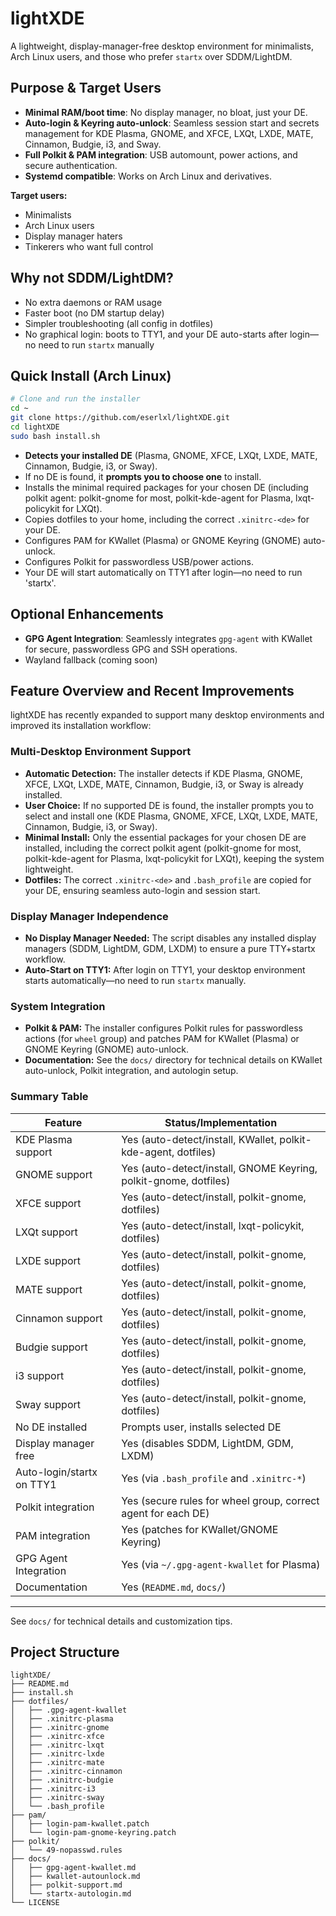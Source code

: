 # lightXDE

A lightweight, display-manager-free desktop environment for minimalists, Arch Linux users, and those who prefer `startx` over SDDM/LightDM.

## Purpose & Target Users
- **Minimal RAM/boot time**: No display manager, no bloat, just your DE.
- **Auto-login & Keyring auto-unlock**: Seamless session start and secrets management for KDE Plasma, GNOME, and XFCE, LXQt, LXDE, MATE, Cinnamon, Budgie, i3, and Sway.
- **Full Polkit & PAM integration**: USB automount, power actions, and secure authentication.
- **Systemd compatible**: Works on Arch Linux and derivatives.

**Target users:**
- Minimalists
- Arch Linux users
- Display manager haters
- Tinkerers who want full control

## Why not SDDM/LightDM?
- No extra daemons or RAM usage
- Faster boot (no DM startup delay)
- Simpler troubleshooting (all config in dotfiles)
- No graphical login: boots to TTY1, and your DE auto-starts after login—no need to run `startx` manually

## Quick Install (Arch Linux)
```sh
# Clone and run the installer
cd ~
git clone https://github.com/eserlxl/lightXDE.git
cd lightXDE
sudo bash install.sh
```

- **Detects your installed DE** (Plasma, GNOME, XFCE, LXQt, LXDE, MATE, Cinnamon, Budgie, i3, or Sway).
- If no DE is found, it **prompts you to choose one** to install.
- Installs the minimal required packages for your chosen DE (including polkit agent: polkit-gnome for most, polkit-kde-agent for Plasma, lxqt-policykit for LXQt).
- Copies dotfiles to your home, including the correct `.xinitrc-<de>` for your DE.
- Configures PAM for KWallet (Plasma) or GNOME Keyring (GNOME) auto-unlock.
- Configures Polkit for passwordless USB/power actions.
- Your DE will start automatically on TTY1 after login—no need to run 'startx'.

## Optional Enhancements
- **GPG Agent Integration**: Seamlessly integrates `gpg-agent` with KWallet for secure, passwordless GPG and SSH operations.
- Wayland fallback (coming soon)

## Feature Overview and Recent Improvements

lightXDE has recently expanded to support many desktop environments and improved its installation workflow:

### Multi-Desktop Environment Support
- **Automatic Detection:** The installer detects if KDE Plasma, GNOME, XFCE, LXQt, LXDE, MATE, Cinnamon, Budgie, i3, or Sway is already installed.
- **User Choice:** If no supported DE is found, the installer prompts you to select and install one (KDE Plasma, GNOME, XFCE, LXQt, LXDE, MATE, Cinnamon, Budgie, i3, or Sway).
- **Minimal Install:** Only the essential packages for your chosen DE are installed, including the correct polkit agent (polkit-gnome for most, polkit-kde-agent for Plasma, lxqt-policykit for LXQt), keeping the system lightweight.
- **Dotfiles:** The correct `.xinitrc-<de>` and `.bash_profile` are copied for your DE, ensuring seamless auto-login and session start.

### Display Manager Independence
- **No Display Manager Needed:** The script disables any installed display managers (SDDM, LightDM, GDM, LXDM) to ensure a pure TTY+startx workflow.
- **Auto-Start on TTY1:** After login on TTY1, your desktop environment starts automatically—no need to run `startx` manually.

### System Integration
- **Polkit & PAM:** The installer configures Polkit rules for passwordless actions (for `wheel` group) and patches PAM for KWallet (Plasma) or GNOME Keyring (GNOME) auto-unlock.
- **Documentation:** See the `docs/` directory for technical details on KWallet auto-unlock, Polkit integration, and autologin setup.

### Summary Table

| Feature                        | Status/Implementation                                      |
|--------------------------------|-----------------------------------------------------------|
| KDE Plasma support             | Yes (auto-detect/install, KWallet, polkit-kde-agent, dotfiles)      |
| GNOME support                  | Yes (auto-detect/install, GNOME Keyring, polkit-gnome, dotfiles)    |
| XFCE support                   | Yes (auto-detect/install, polkit-gnome, dotfiles)                 |
| LXQt support                   | Yes (auto-detect/install, lxqt-policykit, dotfiles)                |
| LXDE support                   | Yes (auto-detect/install, polkit-gnome, dotfiles)                 |
| MATE support                   | Yes (auto-detect/install, polkit-gnome, dotfiles)                 |
| Cinnamon support               | Yes (auto-detect/install, polkit-gnome, dotfiles)                 |
| Budgie support                 | Yes (auto-detect/install, polkit-gnome, dotfiles)                 |
| i3 support                     | Yes (auto-detect/install, polkit-gnome, dotfiles)                 |
| Sway support                   | Yes (auto-detect/install, polkit-gnome, dotfiles)                 |
| No DE installed                | Prompts user, installs selected DE                                |
| Display manager free           | Yes (disables SDDM, LightDM, GDM, LXDM)                           |
| Auto-login/startx on TTY1      | Yes (via `.bash_profile` and `.xinitrc-*`)                        |
| Polkit integration             | Yes (secure rules for wheel group, correct agent for each DE)     |
| PAM integration                | Yes (patches for KWallet/GNOME Keyring)                           |
| GPG Agent Integration          | Yes (via `~/.gpg-agent-kwallet` for Plasma)                       |
| Documentation                  | Yes (`README.md`, `docs/`)                                        |

---
See `docs/` for technical details and customization tips.

## Project Structure
```
lightXDE/
├── README.md
├── install.sh
├── dotfiles/
│   ├── .gpg-agent-kwallet
│   ├── .xinitrc-plasma
│   ├── .xinitrc-gnome
│   ├── .xinitrc-xfce
│   ├── .xinitrc-lxqt
│   ├── .xinitrc-lxde
│   ├── .xinitrc-mate
│   ├── .xinitrc-cinnamon
│   ├── .xinitrc-budgie
│   ├── .xinitrc-i3
│   ├── .xinitrc-sway
│   └── .bash_profile
├── pam/
│   ├── login-pam-kwallet.patch
│   └── login-pam-gnome-keyring.patch
├── polkit/
│   └── 49-nopasswd.rules
├── docs/
│   ├── gpg-agent-kwallet.md
│   ├── kwallet-autounlock.md
│   ├── polkit-support.md
│   └── startx-autologin.md
└── LICENSE
```